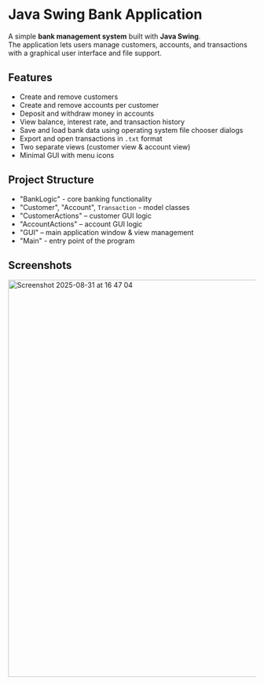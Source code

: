 # Java Swing Bank Application

A simple **bank management system** built with **Java Swing**.  
The application lets users manage customers, accounts, and transactions with a graphical user interface and file support.

## Features

- Create and remove customers
- Create and remove accounts per customer
- Deposit and withdraw money in accounts
- View balance, interest rate, and transaction history
- Save and load bank data using operating system file chooser dialogs
- Export and open transactions in `.txt` format
- Two separate views (customer view & account view)
- Minimal GUI with menu icons

## Project Structure

- "BankLogic" - core banking functionality
- "Customer", "Account", `Transaction` - model classes
- "CustomerActions" – customer GUI logic
- "AccountActions" – account GUI logic
- "GUI" – main application window & view management
- "Main" - entry point of the program

## Screenshots

<img width="1449" height="808" alt="Screenshot 2025-08-31 at 16 47 04" src="https://github.com/user-attachments/assets/ce528863-70bb-4ecf-a842-e06031c2e46d" />

